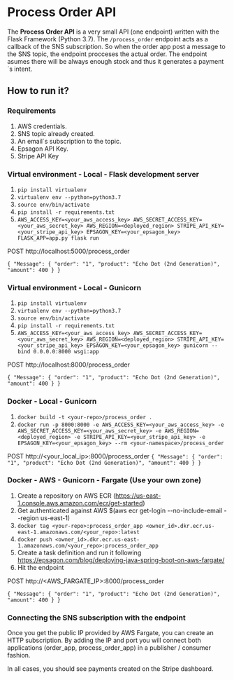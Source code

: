 # Process Order API

The **Process Order API** is a very small API (one endpoint) written with the Flask Framework (Python 3.7). The `/process_order` endpoint acts as a callback of the SNS subscription. So when the order app post a message to the SNS topic, the endpoint procceses the actual order. The endpoint asumes there will be always enough stock and thus it generates a payment´s intent.

## How to run it?

### Requirements

1. AWS credentials.
2. SNS topic already created.
3. An email´s subscription to the topic.
4. Epsagon API Key.
5. Stripe API Key

### Virtual environment - Local - Flask development server

1. `pip install virtualenv`
2. `virtualenv env --python=python3.7`
3. `source env/bin/activate`
4. `pip install -r requirements.txt`
5. `AWS_ACCESS_KEY=<your_aws_access_key> AWS_SECRET_ACCESS_KEY=<your_aws_secret_key> AWS_REGION=<deployed_region> STRIPE_API_KEY=<your_stripe_api_key> EPSAGON_KEY=<your_epsagon_key> FLASK_APP=app.py flask run`

POST http://localhost:5000/process_order

`
{
    "Message": {
        "order": "1",
        "product": "Echo Dot (2nd Generation)",
        "amount": 400
    }
}
`
### Virtual environment - Local - Gunicorn

1. `pip install virtualenv`
2. `virtualenv env --python=python3.7`
3. `source env/bin/activate`
4. `pip install -r requirements.txt`
5. `AWS_ACCESS_KEY=<your_aws_access_key> AWS_SECRET_ACCESS_KEY=<your_aws_secret_key> AWS_REGION=<deployed_region> STRIPE_API_KEY=<your_stripe_api_key> EPSAGON_KEY=<your_epsagon_key> gunicorn --bind 0.0.0.0:8000 wsgi:app`

POST http://localhost:8000/process_order

`
{
    "Message": {
        "order": "1",
        "product": "Echo Dot (2nd Generation)",
        "amount": 400
    }
}
`

### Docker - Local - Gunicorn

1. `docker build -t <your-repo>/process_order .`
2. `docker run -p 8000:8000 -e AWS_ACCESS_KEY=<your_aws_access_key> -e AWS_SECRET_ACCESS_KEY=<your_aws_secret_key> -e AWS_REGION=<deployed_region> -e STRIPE_API_KEY=<your_stripe_api_key> -e EPSAGON_KEY=<your_epsagon_key> --rm <your-namespace>/process_order`

POST http://<your_local_ip>:8000/process_order
`
{
    "Message": {
        "order": "1",
        "product": "Echo Dot (2nd Generation)",
        "amount": 400
    }
}
`

### Docker - AWS - Gunicorn - Fargate (Use your own zone)

1. Create a repository on AWS ECR (https://us-east-1.console.aws.amazon.com/ecr/get-started)
2. Get authenticated against AWS $(aws ecr get-login --no-include-email --region us-east-1)
3. `docker tag <your-repo>:process_order_app <owner_id>.dkr.ecr.us-east-1.amazonaws.com/<your_repo>:latest`
4. `docker push <owner_id>.dkr.ecr.us-east-1.amazonaws.com/<your_repo>:process_order_app`
5. Create a task definition and run it following https://epsagon.com/blog/deploying-java-spring-boot-on-aws-fargate/
6. Hit the endpoint

POST http://<AWS_FARGATE_IP>:8000/process_order

`
{
    "Message": {
        "order": "1",
        "product": "Echo Dot (2nd Generation)",
        "amount": 400
    }
}
`

### Connecting the SNS subscription with the endpoint

Once you get the public IP provided by AWS Fargate, you can create an HTTP subscription. By adding the IP and port you will connect both applications (order_app, process_order_app) in a publisher / consumer fashion.

In all cases, you should see payments created on the Stripe dashboard.